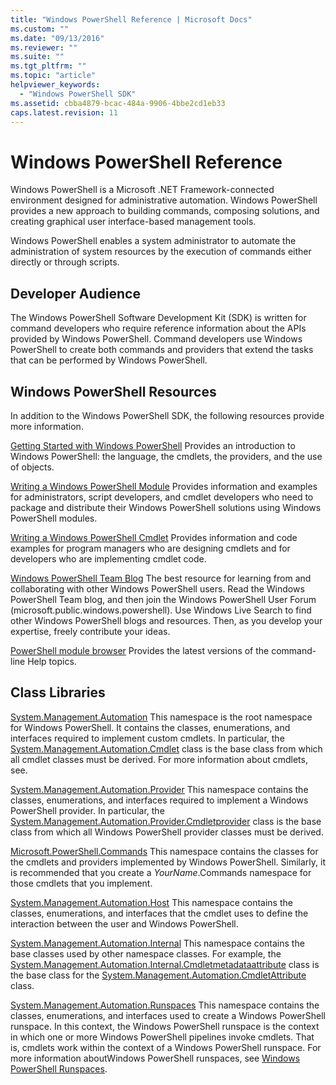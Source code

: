 ```yaml
---
title: "Windows PowerShell Reference | Microsoft Docs"
ms.custom: ""
ms.date: "09/13/2016"
ms.reviewer: ""
ms.suite: ""
ms.tgt_pltfrm: ""
ms.topic: "article"
helpviewer_keywords:
  - "Windows PowerShell SDK"
ms.assetid: cbba4879-bcac-484a-9906-4bbe2cd1eb33
caps.latest.revision: 11
---
```

# Windows PowerShell Reference

Windows PowerShell is a Microsoft .NET Framework-connected environment designed for administrative automation. Windows PowerShell provides a new approach to building commands, composing solutions, and creating graphical user interface-based management tools.

Windows PowerShell enables a system administrator to automate the administration of system resources by the execution of commands either directly or through scripts.

## Developer Audience

The Windows PowerShell Software Development Kit (SDK) is written for command developers who require reference information about the APIs provided by Windows PowerShell. Command developers use Windows PowerShell to create both commands and providers that extend the tasks that can be performed by Windows PowerShell.

## Windows PowerShell Resources

In addition to the Windows PowerShell SDK, the following resources provide more information.

[Getting Started with Windows PowerShell](/powershell/scripting/getting-started/getting-started-with-windows-powershell)
Provides an introduction to Windows PowerShell: the language, the cmdlets, the providers, and the use of objects.

[Writing a Windows PowerShell Module](./module/writing-a-windows-powershell-module.md)
Provides information and examples for administrators, script developers, and cmdlet developers who need to package and distribute their Windows PowerShell solutions using Windows PowerShell modules.

[Writing a Windows PowerShell Cmdlet](./cmdlet/writing-a-windows-powershell-cmdlet.md)
Provides information and code examples for program managers who are designing cmdlets and for developers who are implementing cmdlet code.

[Windows PowerShell Team Blog](https://blogs.msdn.microsoft.com/PowerShell/)
The best resource for learning from and collaborating with other Windows PowerShell users. Read the Windows PowerShell Team blog, and then join the Windows PowerShell User Forum (microsoft.public.windows.powershell). Use Windows Live Search to find other Windows PowerShell blogs and resources. Then, as you develop your expertise, freely contribute your ideas.

[PowerShell module browser](/powershell/module/)
Provides the latest versions of the command-line Help topics.

## Class Libraries

[System.Management.Automation](/dotnet/api/System.Management.Automation)
This namespace is the root namespace for Windows PowerShell. It contains the classes, enumerations, and interfaces required to implement custom cmdlets. In particular, the [System.Management.Automation.Cmdlet](/dotnet/api/System.Management.Automation.Cmdlet) class is the base class from which all cmdlet classes must be derived. For more information about cmdlets, see.

[System.Management.Automation.Provider](/dotnet/api/System.Management.Automation.Provider)
This namespace contains the classes, enumerations, and interfaces required to implement a Windows PowerShell provider. In particular, the [System.Management.Automation.Provider.Cmdletprovider](/dotnet/api/System.Management.Automation.Provider.CmdletProvider) class is the base class from which all Windows PowerShell provider classes must be derived.

[Microsoft.PowerShell.Commands](/dotnet/api/Microsoft.PowerShell.Commands)
This namespace contains the classes for the cmdlets and providers implemented by Windows PowerShell. Similarly, it is recommended that you create a *YourName*.Commands namespace for those cmdlets that you implement.

[System.Management.Automation.Host](/dotnet/api/System.Management.Automation.Host)
This namespace contains the classes, enumerations, and interfaces that the cmdlet uses to define the interaction between the user and Windows PowerShell.

[System.Management.Automation.Internal](/dotnet/api/System.Management.Automation.Internal)
This namespace contains the base classes used by other namespace classes. For example, the [System.Management.Automation.Internal.Cmdletmetadataattribute](/dotnet/api/System.Management.Automation.Internal.CmdletMetadataAttribute) class is the base class for the [System.Management.Automation.CmdletAttribute](/dotnet/api/System.Management.Automation.CmdletAttribute) class.

[System.Management.Automation.Runspaces](/dotnet/api/System.Management.Automation.Runspaces)
This namespace contains the classes, enumerations, and interfaces used to create a Windows PowerShell runspace. In this context, the Windows PowerShell runspace is the context in which one or more Windows PowerShell pipelines invoke cmdlets. That is, cmdlets work within the context of a Windows PowerShell runspace. For more information aboutWindows PowerShell runspaces, see [Windows PowerShell Runspaces](https://msdn.microsoft.com/a1582cfe-f06d-4aff-adc6-71f49a860ce9).
